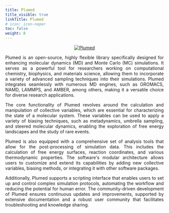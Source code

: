 ```yaml
---
title: Plumed
title_visible: true
linkTitle: Plumed
# icon: icon-neper
toc: false
weight: 8
---
```


<div style="text-align: center;">
    <a href="https://www.plumed.org/" target="_blank">
        <img alt="Plumed" src="/images/plumed.png" class="codes-pages-top-logo logo-plumed">
    </a>
</div>

<div align="justify">

Plumed is an open-source, highly flexible library specifically designed for enhancing molecular dynamics (MD) and Monte Carlo (MC) simulations. It serves as a powerful tool for researchers working on computational chemistry, biophysics, and materials science, allowing them to incorporate a variety of advanced sampling techniques into their simulations. Plumed integrates seamlessly with numerous MD engines, such as GROMACS, NAMD, LAMMPS, and AMBER, among others, making it a versatile choice for diverse research applications.

The core functionality of Plumed revolves around the calculation and manipulation of collective variables, which are essential for characterizing the state of a molecular system. These variables can be used to apply a variety of biasing techniques, such as metadynamics, umbrella sampling, and steered molecular dynamics, enabling the exploration of free energy landscapes and the study of rare events.

Plumed is also equipped with a comprehensive set of analysis tools that allow for the post-processing of simulation data. This includes the calculation of free energy surfaces, reaction coordinates, and various thermodynamic properties. The software's modular architecture allows users to customize and extend its capabilities by adding new collective variables, biasing methods, or integrating it with other software packages.

Additionally, Plumed supports a scripting interface that enables users to set up and control complex simulation protocols, automating the workflow and reducing the potential for human error. The community-driven development of Plumed ensures continuous updates and improvements, supported by extensive documentation and a robust user community that facilitates troubleshooting and knowledge sharing.

</div>